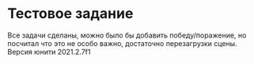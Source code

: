 # Тестовое задание

Все задачи сделаны, можно было бы добавить победу/поражение, но посчитал что это не особо важно, достаточно перезагрузки сцены.
Версия юнити 2021.2.7f1
